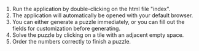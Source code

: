 1. Run the application by double-clicking on the html file "index".
2. The application will automatically be opened with your default browser.
3. You can either generate a puzzle immediately, or you can fill out the fields for customization before generating.
4. Solve the puzzle by clicking on a tile with an adjacent empty space.
5. Order the numbers correctly to finish a puzzle.